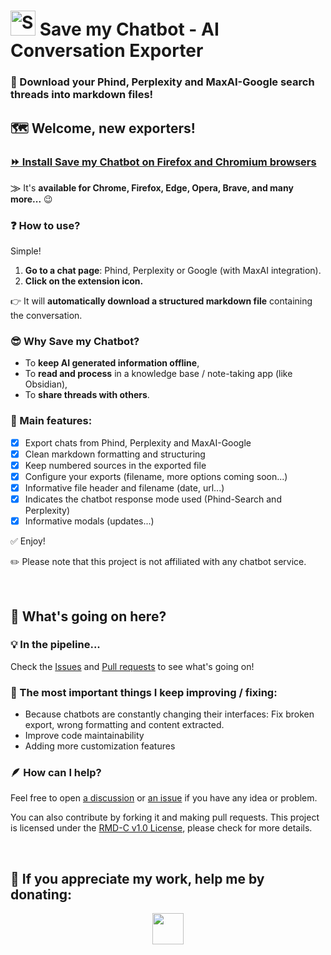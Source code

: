 # <img alt="SaveMyChatbot logo" src="./src/assets/icons/icon-128.png" style="width:40px"> Save my Chatbot - AI Conversation Exporter
### 🚀 Download your Phind, Perplexity and MaxAI-Google search threads into markdown files!

## 🗺️ Welcome, new exporters!

<h3>
  <a href="https://save.hugocollin.com/get">⏩ Install Save my Chatbot on Firefox and Chromium browsers</a>
</h3>

&#x2A20; It's **available for Chrome, Firefox, Edge, Opera, Brave, and many more...** 😉

### ❓ How to use?
Simple!
1. **Go to a chat page**: Phind, Perplexity or Google (with MaxAI integration).
2. **Click on the extension icon.**

👉 It will **automatically download a structured markdown file** containing the conversation.

### 😎 Why Save my Chatbot?
- To **keep AI generated information offline**,
- To **read and process** in a knowledge base / note-taking app (like Obsidian),
- To **share threads with others**.

### 🎯 Main features:
- [x] Export chats from Phind, Perplexity and MaxAI-Google
- [x] Clean markdown formatting and structuring
- [x] Keep numbered sources in the exported file
- [x] Configure your exports (filename, more options coming soon...)
- [x] Informative file header and filename (date, url...)
- [x] Indicates the chatbot response mode used (Phind-Search and Perplexity)
- [x] Informative modals (updates...)

✅ Enjoy!

✏️ Please note that this project is not affiliated with any chatbot service.

<br>

## 🚀 What's going on here?

### 💡 In the pipeline...
Check the [Issues](https://github.com/Hugo-COLLIN/SaveMyPhind-conversation-exporter/issues) and [Pull requests](https://github.com/Hugo-COLLIN/SaveMyPhind-conversation-exporter/pulls) to see what's going on!

### 🤯 The most important things I keep improving / fixing:
- Because chatbots are constantly changing their interfaces: Fix broken export, wrong formatting and content extracted.
- Improve code maintainability
- Adding more customization features

### 🪶 How can I help?
Feel free to open [a discussion](https://github.com/Hugo-COLLIN/SaveMyPhind-conversation-exporter/discussions) or [an issue](https://github.com/Hugo-COLLIN/SaveMyPhind-conversation-exporter/issues) if you have any idea or problem.

You can also contribute by forking it and making pull requests. This project is licensed under the [RMD-C v1.0 License](LICENSE.txt), please check for more details.


<br>


## 💌 If you appreciate my work, help me by donating:
  <div align="center">
      <a href="https://save.hugocollin.com/support" target="_blank"><img src="https://img.shields.io/badge/PayPal-00457C?style=for-the-badge&logo=paypal&logoColor=white" height="50px"/></a> 
  </div>

<!--
## ⬇️ How to install? (detailed)
### Quick install (automatic updates)
Simply go to the store and click on the installation button:
#### [⏩ Install Save my Chatbot on Chrome, Edge, Opera, Brave and other Chromium browsers...](https://chrome.google.com/webstore/detail/agklnagmfeooogcppjccdnoallkhgkod)
#### [⏩ Install Save my Chatbot on Firefox](https://addons.mozilla.org/fr/firefox/addon/save-my-phind)

### Manual install and updates
You can also install it manually following these steps:
- Chromium browsers:
1. On GitHub, click on Releases (in the right side menu), go on the latest version and download the `save-my-phind_x.y.z.crx` file.
2. Go on `chrome://extensions` (or `[yourChromiumBasedBrowser]://extensions`), then enable "Developer mode" (toggle on the top right) and reload the page.
3. Drag and drop the .crx file on the page, then click on "Add extension" in the appearing popup window.

- Firefox:
1. On GitHub, click on Releases (in the right side menu), go on the latest version and download the `save-my-phind_x.y.z.xpi` file.
2. Go on `about:addons`, then click on the gear icon on the top right and select "Install Add-on From File...".
3. Select the .xpi file you just downloaded and click on "Add" in the appearing popup window.
4. Right-click on the extension icon and select "Always allow for www.phind.com / www.perplexity.ai".

✅ You're done!

<br>


What about the community?

If you're a tester, please check this page: [Testers](TESTERS.md)
-->

